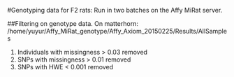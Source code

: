 #Genotyping data for F2 rats: 
Run in two batches on the Affy MiRat server.

##Filtering on genotype data.
On matterhorn: /home/yuyur/Affy_MiRat_genotype/Affy_Axiom_20150225/Results/AllSamples
1. Individuals with missingness > 0.03 removed
2. SNPs with missingness > 0.01 removed
3. SNPs with HWE < 0.001 removed

